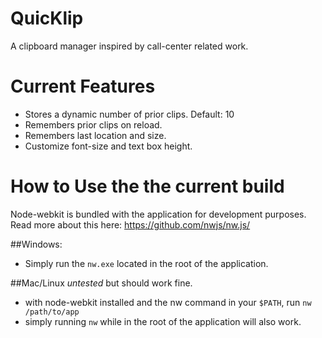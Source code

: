 # QuicKlip
A clipboard manager inspired by call-center related work.

# Current Features
- Stores a dynamic number of prior clips. Default: 10
- Remembers prior clips on reload.
- Remembers last location and size.
- Customize font-size and text box height.

# How to Use the the current build
Node-webkit is bundled with the application for development purposes. Read more about this here: https://github.com/nwjs/nw.js/

##Windows:
- Simply run the `nw.exe` located in the root of the application.

##Mac/Linux
*untested* but should work fine.
- with node-webkit installed and the nw command in your `$PATH`, run `nw /path/to/app`
 - simply running `nw` while in the root of the application will also work.
